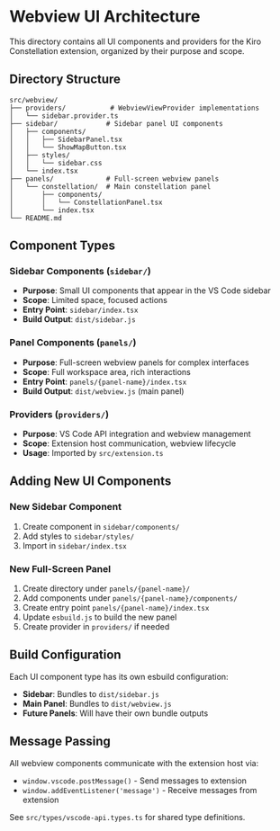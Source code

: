 # Webview UI Architecture

This directory contains all UI components and providers for the Kiro Constellation extension, organized by their purpose and scope.

## Directory Structure

```
src/webview/
├── providers/           # WebviewViewProvider implementations
│   └── sidebar.provider.ts
├── sidebar/            # Sidebar panel UI components
│   ├── components/
│   │   ├── SidebarPanel.tsx
│   │   └── ShowMapButton.tsx
│   ├── styles/
│   │   └── sidebar.css
│   └── index.tsx
├── panels/             # Full-screen webview panels
│   └── constellation/  # Main constellation panel
│       ├── components/
│       │   └── ConstellationPanel.tsx
│       └── index.tsx
└── README.md
```

## Component Types

### Sidebar Components (`sidebar/`)
- **Purpose**: Small UI components that appear in the VS Code sidebar
- **Scope**: Limited space, focused actions
- **Entry Point**: `sidebar/index.tsx`
- **Build Output**: `dist/sidebar.js`

### Panel Components (`panels/`)
- **Purpose**: Full-screen webview panels for complex interfaces
- **Scope**: Full workspace area, rich interactions
- **Entry Point**: `panels/{panel-name}/index.tsx`
- **Build Output**: `dist/webview.js` (main panel)

### Providers (`providers/`)
- **Purpose**: VS Code API integration and webview management
- **Scope**: Extension host communication, webview lifecycle
- **Usage**: Imported by `src/extension.ts`

## Adding New UI Components

### New Sidebar Component
1. Create component in `sidebar/components/`
2. Add styles to `sidebar/styles/`
3. Import in `sidebar/index.tsx`

### New Full-Screen Panel
1. Create directory under `panels/{panel-name}/`
2. Add components under `panels/{panel-name}/components/`
3. Create entry point `panels/{panel-name}/index.tsx`
4. Update `esbuild.js` to build the new panel
5. Create provider in `providers/` if needed

## Build Configuration

Each UI component type has its own esbuild configuration:
- **Sidebar**: Bundles to `dist/sidebar.js`
- **Main Panel**: Bundles to `dist/webview.js`
- **Future Panels**: Will have their own bundle outputs

## Message Passing

All webview components communicate with the extension host via:
- `window.vscode.postMessage()` - Send messages to extension
- `window.addEventListener('message')` - Receive messages from extension

See `src/types/vscode-api.types.ts` for shared type definitions.
